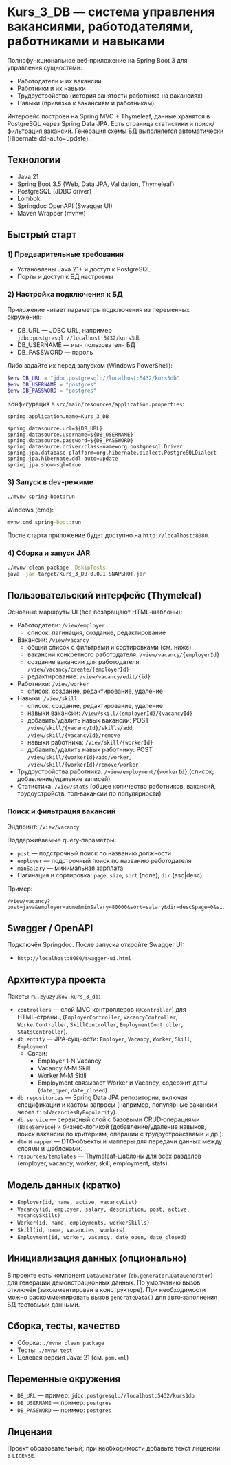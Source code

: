 # Kurs_3_DB — система управления вакансиями, работодателями, работниками и навыками

Полнофункциональное веб‑приложение на Spring Boot 3 для управления сущностями:

- Работодатели и их вакансии
- Работники и их навыки
- Трудоустройства (история занятости работника на вакансиях)
- Навыки (привязка к вакансиям и работникам)

Интерфейс построен на Spring MVC + Thymeleaf, данные хранятся в PostgreSQL через Spring Data JPA. Есть страница статистики и поиск/фильтрация вакансий. Генерация схемы БД выполняется автоматически (Hibernate ddl‑auto=update).


## Технологии

- Java 21
- Spring Boot 3.5 (Web, Data JPA, Validation, Thymeleaf)
- PostgreSQL (JDBC driver)
- Lombok
- Springdoc OpenAPI (Swagger UI)
- Maven Wrapper (mvnw)


## Быстрый старт

### 1) Предварительные требования

- Установлены Java 21+ и доступ к PostgreSQL
- Порты и доступ к БД настроены

### 2) Настройка подключения к БД

Приложение читает параметры подключения из переменных окружения:

- DB_URL — JDBC URL, например `jdbc:postgresql://localhost:5432/kurs3db`
- DB_USERNAME — имя пользователя БД
- DB_PASSWORD — пароль

Либо задайте их перед запуском (Windows PowerShell):

```powershell
$env:DB_URL = "jdbc:postgresql://localhost:5432/kurs3db"
$env:DB_USERNAME = "postgres"
$env:DB_PASSWORD = "postgres"
```

Конфигурация в `src/main/resources/application.properties`:

```1:9:src/main/resources/application.properties
spring.application.name=Kurs_3_DB

spring.datasource.url=${DB_URL}
spring.datasource.username=${DB_USERNAME}
spring.datasource.password=${DB_PASSWORD}
spring.datasource.driver-class-name=org.postgresql.Driver
spring.jpa.database-platform=org.hibernate.dialect.PostgreSQLDialect
spring.jpa.hibernate.ddl-auto=update
spring.jpa.show-sql=true
```

### 3) Запуск в dev‑режиме

```bash
./mvnw spring-boot:run
```

Windows (cmd):

```bat
mvnw.cmd spring-boot:run
```

После старта приложение будет доступно на `http://localhost:8080`.

### 4) Сборка и запуск JAR

```bash
./mvnw clean package -DskipTests
java -jar target/Kurs_3_DB-0.0.1-SNAPSHOT.jar
```


## Пользовательский интерфейс (Thymeleaf)

Основные маршруты UI (все возвращают HTML‑шаблоны):

- Работодатели: `/view/employer`
  - список: пагинация, создание, редактирование
- Вакансии: `/view/vacancy`
  - общий список с фильтрами и сортировками (см. ниже)
  - вакансии конкретного работодателя: `/view/vacancy/{employerId}`
  - создание вакансии для работодателя: `/view/vacancy/create/{employerId}`
  - редактирование: `/view/vacancy/edit/{id}`
- Работники: `/view/worker`
  - список, создание, редактирование, удаление
- Навыки: `/view/skill`
  - список, создание, редактирование, удаление
  - навыки вакансии: `/view/skill/{employerId}/{vacancyId}`
  - добавить/удалить навык вакансии: POST `/view/skill/{vacancyId}/skills/add`, `/view/skill/{vacancyId}/remove`
  - навыки работника: `/view/skill/{workerId}`
  - добавить/удалить навык работнику: POST `/view/skill/{workerId}/add/worker`, `/view/skill/{workerId}/remove/worker`
- Трудоустройства работника: `/view/employment/{workerId}` (список; добавление/удаление записей)
- Статистика: `/view/stats` (общее количество работников, вакансий, трудоустройств; топ‑вакансии по популярности)


### Поиск и фильтрация вакансий

Эндпоинт: `/view/vacancy`

Поддерживаемые query‑параметры:

- `post` — подстрочный поиск по названию должности
- `employer` — подстрочный поиск по названию работодателя
- `minSalary` — минимальная зарплата
- Пагинация и сортировка: `page`, `size`, `sort` (поле), `dir` (asc|desc)

Пример:

```
/view/vacancy?post=java&employer=acme&minSalary=80000&sort=salary&dir=desc&page=0&size=10
```


## Swagger / OpenAPI

Подключён Springdoc. После запуска откройте Swagger UI:

- `http://localhost:8080/swagger-ui.html`


## Архитектура проекта

Пакеты `ru.zyuzyukov.kurs_3_db`:

- `controllers` — слой MVC‑контроллеров (`@Controller`) для HTML‑страниц (`EmployerController`, `VacancyController`, `WorkerController`, `SkillController`, `EmploymentController`, `StatsController`).
- `db.entity` — JPA‑сущности: `Employer`, `Vacancy`, `Worker`, `Skill`, `Employment`.
  - Связи:
    - Employer 1‑N Vacancy
    - Vacancy M‑M Skill
    - Worker M‑M Skill
    - Employment связывает Worker и Vacancy, содержит даты (`date_open`, `date_closed`)
- `db.repositories` — Spring Data JPA репозитории, включая спецификации и кастом‑запросы (например, популярные вакансии через `findVacanciesByPopularity`).
- `db.service` — сервисный слой с базовыми CRUD‑операциями (`BaseService`) и бизнес‑логикой (добавление/удаление навыков, поиск вакансий по критериям, операции с трудоустройствами и др.).
- `dto` и `mapper` — DTO‑объекты и мапперы для передачи данных между слоями и шаблонами.
- `resources/templates` — Thymeleaf‑шаблоны для всех разделов (employer, vacancy, worker, skill, employment, stats).


## Модель данных (кратко)

- `Employer(id, name, active, vacancyList)`
- `Vacancy(id, employer, salary, description, post, active, vacancySkills)`
- `Worker(id, name, employments, workerSkills)`
- `Skill(id, name, vacancies, workers)`
- `Employment(id, worker, vacancy, date_open, date_closed)`


## Инициализация данных (опционально)

В проекте есть компонент `DataGenerator` (`db.generator.DataGenerator`) для генерации демонстрационных данных. По умолчанию вызов отключён (закомментирован в конструкторе). При необходимости можно раскомментировать вызов `generateData()` для авто‑заполнения БД тестовыми данными.


## Сборка, тесты, качество

- Сборка: `./mvnw clean package`
- Тесты: `./mvnw test`
- Целевая версия Java: 21 (см. `pom.xml`)


## Переменные окружения

- `DB_URL` — пример: `jdbc:postgresql://localhost:5432/kurs3db`
- `DB_USERNAME` — пример: `postgres`
- `DB_PASSWORD` — пример: `postgres`


## Лицензия

Проект образовательный; при необходимости добавьте текст лицензии в `LICENSE`.


